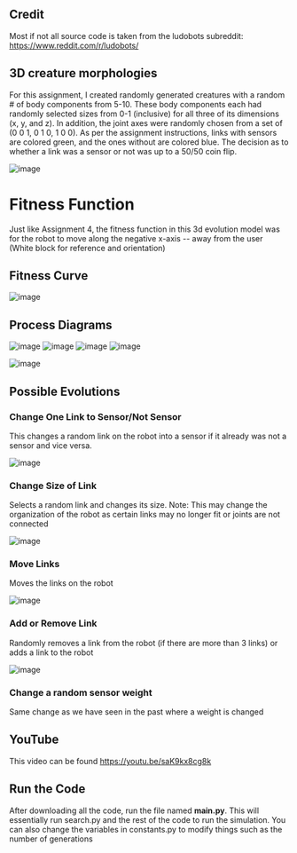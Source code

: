 ## Credit
Most if not all source code is taken from the ludobots subreddit: https://www.reddit.com/r/ludobots/

## 3D creature morphologies
For this assignment, I created randomly generated creatures with a random # of body components from 5-10. These body components each had randomly selected sizes from 0-1 (inclusive) for all three of its dimensions (x, y, and z). In addition, the joint axes were randomly chosen from a set of (0 0 1, 0 1 0, 1 0 0). As per the assignment instructions, links with sensors are colored green, and the ones without are colored blue. The decision as to whether a link was a sensor or not was up to a 50/50 coin flip. 

![image](https://media4.giphy.com/media/v1.Y2lkPTc5MGI3NjExYjYxNjIxOWIxYjg2YmFlNDM1ZDMyNmE3MzM4ODFkYzgyYTkzMGI3MCZjdD1n/xuqKCivjzUZhD8kNNt/giphy.gif)

# Fitness Function
Just like Assignment 4, the fitness function in this 3d evolution model was for the robot to move along the negative x-axis -- away from the user (White block for reference and orientation)

## Fitness Curve
![image](https://user-images.githubusercontent.com/15034808/221500968-42b2709e-7f15-4029-90cc-cc1a33446e1c.png)

## Process Diagrams
![image](https://i.imgur.com/s5yTNch.png)
![image](https://i.imgur.com/j1hBYcD.png)
![image](https://i.imgur.com/j5GcmSO.png)
![image](https://i.imgur.com/WVQ18Xn.png)

![image](https://i.imgur.com/woX5Uhx.png)

## Possible Evolutions
### Change One Link to Sensor/Not Sensor
This changes a random link on the robot into a sensor if it already was not a sensor and vice versa.

![image](https://i.imgur.com/ytscQg1.png)

### Change Size of Link
Selects a random link and changes its size. Note: This may change the organization of the robot as certain links may no longer fit or joints are not connected

![image](https://i.imgur.com/DvQ2bB3.png)

### Move Links
Moves the links on the robot

![image](https://i.imgur.com/1XNHqYq.png)

### Add or Remove Link
Randomly removes a link from the robot (if there are more than 3 links) or adds a link to the robot

![image](https://user-images.githubusercontent.com/15034808/221498424-fb1d00d1-be00-4bd6-9651-fa72435ac87f.png)

### Change a random sensor weight
Same change as we have seen in the past where a weight is changed

## YouTube
This video can be found https://youtu.be/saK9kx8cg8k

## Run the Code
After downloading all the code, run the file named **main.py**. This will essentially run search.py and the rest of the code to run the simulation. You can also change the variables in constants.py to modify things such as the number of generations 

